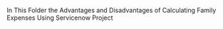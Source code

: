 In This Folder the Advantages and Disadvantages of Calculating Family Expenses Using Servicenow Project
